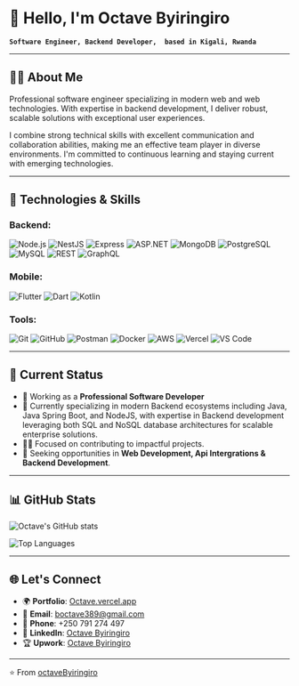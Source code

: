 # 👋 Hello, I'm Octave Byiringiro 

**`Software Engineer, Backend Developer,  based in Kigali, Rwanda`**

---

## 🧑‍💻 About Me

Professional software engineer specializing in modern web and web technologies. With expertise in backend development, I deliver robust, scalable solutions with exceptional user experiences.  

I combine strong technical skills with excellent communication and collaboration abilities, making me an effective team player in diverse environments. I'm committed to continuous learning and staying current with emerging technologies.  

---

## 🚀 Technologies & Skills

### Backend:
![Node.js](https://img.shields.io/badge/Node.js-43853D?style=flat-square&logo=node.js&logoColor=white)
![NestJS](https://img.shields.io/badge/NestJS-E0234E?style=flat-square&logo=nestjs&logoColor=white)
![Express](https://img.shields.io/badge/Express-000000?style=flat-square&logo=express&logoColor=white)
![ASP.NET](https://img.shields.io/badge/ASP.NET-512BD4?style=flat-square&logo=dotnet&logoColor=white)
![MongoDB](https://img.shields.io/badge/MongoDB-47A248?style=flat-square&logo=mongodb&logoColor=white)
![PostgreSQL](https://img.shields.io/badge/PostgreSQL-316192?style=flat-square&logo=postgresql&logoColor=white)
![MySQL](https://img.shields.io/badge/MySQL-4479A1?style=flat-square&logo=mysql&logoColor=white)
![REST](https://img.shields.io/badge/REST-02569B?style=flat-square&logo=rest&logoColor=white)
![GraphQL](https://img.shields.io/badge/GraphQL-E10098?style=flat-square&logo=graphql&logoColor=white)

### Mobile:
 ![Flutter](https://img.shields.io/badge/Flutter-02569B?style=flat-square&logo=flutter&logoColor=white)
![Dart](https://img.shields.io/badge/Dart-0175C2?style=flat-square&logo=dart&logoColor=white)
![Kotlin](https://img.shields.io/badge/Kotlin-0095D5?style=flat-square&logo=kotlin&logoColor=white)

   
### Tools:
![Git](https://img.shields.io/badge/Git-F05032?style=flat-square&logo=git&logoColor=white)
![GitHub](https://img.shields.io/badge/GitHub-181717?style=flat-square&logo=github&logoColor=white)
![Postman](https://img.shields.io/badge/Postman-FF6C37?style=flat-square&logo=postman&logoColor=white)
![Docker](https://img.shields.io/badge/Docker-2496ED?style=flat-square&logo=docker&logoColor=white)
![AWS](https://img.shields.io/badge/AWS-232F3E?style=flat-square&logo=amazon-aws&logoColor=white)
![Vercel](https://img.shields.io/badge/Vercel-000000?style=flat-square&logo=vercel&logoColor=white)
![VS Code](https://img.shields.io/badge/VS_Code-007ACC?style=flat-square&logo=visual-studio-code&logoColor=white)

---

## 📌 Current Status

- 🔭 Working as a **Professional Software Developer**  
- 🌱 Currently specializing in modern Backend ecosystems including Java, Java Spring Boot,  and NodeJS, with expertise in  Backend development leveraging both SQL and NoSQL database architectures for scalable enterprise solutions.  
- 👨‍💻 Focused on contributing to impactful projects.  
- 🤝 Seeking opportunities in **Web Development, Api Intergrations & Backend Development**.  

---

## 📊 GitHub Stats

![Octave's GitHub stats](https://github-readme-stats.vercel.app/api?username=Octave389&show_icons=true&theme=radical)  

![Top Languages](https://github-readme-stats.vercel.app/api/top-langs/?username=Octave389&layout=compact&theme=radical)  

---

## 🌐 Let's Connect

- 🌍 **Portfolio**: [Octave.vercel.app](https://octave.vercel.app)  
- 📧 **Email**: [boctave389@gmail.com](mailto:boctave389@gmail.com)  
- 📱 **Phone**: +250 791 274 497  
- 💼 **LinkedIn**: [Octave Byiringiro](https://www.linkedin.com/in/byiringiro-octave-b9740a278/)  
- 🏆 **Upwork**: [Octave Byiringiro](https://www.upwork.com/freelancers/~016efab4611020fb30)  

---

⭐ From [octaveByiringiro](https://github.com/Octave389)
